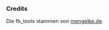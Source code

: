 ### Credits 

Die fb_tools stammen von [mengelke.de](http://www.mengelke.de/Projekte/FritzBoxTools).

